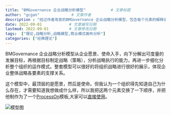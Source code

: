 ```yaml
---
title: "BMGovernance 企业战略分析模型"           # 文章标题
author: "gcgan"              # 文章作者
description : "经过作者改良的BMGovernance 企业战略分析模型，包含每个元素的解释说明。"    # 文章描述信息
date: 2022-09-01            # 文章编写日期
lastmod: 2022-09-01         # 文章修改日期
tags:  ["理论,战略分析,战略模型,商业模式画布分析"]
categories: ["经典理论"]
---
```

BMGovernance 企业战略分析模型从企业愿景、使命入手，向下分解出可度量的发展目标，再根据目标制定战略（策略），分析战略执行的能力，再进一步细化分析整个组织的运作模式。整套模型可以很好的将组织战略进行很好的展示，体现企业整体战略各要素的支撑关系。

这个模型中，最顶层的是愿景，然后是使命。但我认为一个组织得先知道自己为什么存在，才需要知道我想做成什么样，所以我把这两个元素交换了一下顺序，并把他制作为了一个[ProcessOn](https://www.processon.com/)模板,大家可以[直接使用](https://www.processon.com/view/63104e615653bb0c5d116540?fromnew=1)。

![模型图](http://assets.processon.com/chart_image/63104e615653bb0c5d116544.png)